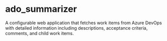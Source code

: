 # ado_summarizer
A configurable web application that fetches work items from Azure DevOps with detailed information including descriptions, acceptance criteria, comments, and child work items.
